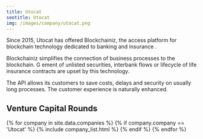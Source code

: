 ```yaml
---
title: Utocat  
seotitle: Utocat  
img: /images/company/utocat.png
---
```


Since 2015, Utocat has offered Blockchainiz, the access platform for blockchain technology dedicated to banking and insurance .

Blockchainiz simplifies the connection of business processes to the blockchain. G ement of unlisted securities, interbank flows or lifecycle of life insurance contracts are upset by this technology.

The API allows its customers to save costs, delays and security on usually long processes. The customer experience is naturally enhanced.

## Venture Capital Rounds

{% for company in site.data.companies %}
{% if company.company == 'Utocat' %}
{% include company_list.html %}
{% endif %}
{% endfor %}
